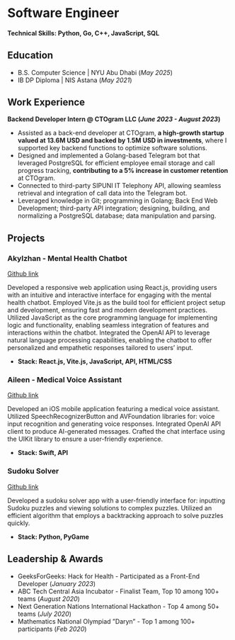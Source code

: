 # Software Engineer 

#### Technical Skills: Python, Go, C++, JavaScript, SQL

## Education	        		
- B.S. Computer Science | NYU Abu Dhabi (_May 2025_)
- IB DP Diploma | NIS Astana (_May 2021_)

## Work Experience
**Backend Developer Intern @ CTOgram LLC (_June 2023 - August 2023_)**
- Assisted as a back-end developer at CTOgram, **a high-growth startup valued at 13.6M USD and backed by 1.5M USD in investments**, where I supported key backend functions to optimize software solutions.
- Designed and implemented a Golang-based Telegram bot that leveraged PostgreSQL for efficient employee email storage and call progress tracking, **contributing to a 5% increase in customer retention** at CTOgram.
- Connected to third-party SIPUNI IT Telephony API, allowing seamless retrieval and integration of call data into the Telegram bot.
- Leveraged knowledge in Git; programming in Golang; Back End Web Development; third-party API integration; designing, building, and normalizing a PostgreSQL database; data manipulation and parsing.

## Projects
### Akylzhan - Mental Health Chatbot
[Github link](https://github.com/ZeinMukhanov/mental_health_chatbot)

Developed a responsive web application using React.js, providing users with an intuitive and interactive interface for engaging with the mental health chatbot. Employed Vite.js as the build tool for efficient project setup and development, ensuring fast and modern development practices. Utilized JavaScript as the core programming language for implementing logic and functionality, enabling seamless integration of features and interactions within the chatbot. Integrated the OpenAI API to leverage natural language processing capabilities, enabling the chatbot to offer personalized and empathetic responses tailored to users’ input. 
- **Stack: React.js, Vite.js, JavaScript, API, HTML/CSS**


### Aileen - Medical Voice Assistant
[Github link](https://github.com/ZeinMukhanov/aileen)

Developed an iOS mobile application featuring a medical voice assistant. Utilized SpeechRecognizerButton and AVFoundation libraries for: voice input recognition and generating voice responses. Integrated OpenAI API client to produce AI-generated messages. Crafted the chat interface using the UIKit library to ensure a user-friendly experience.
- **Stack: Swift, API**


### Sudoku Solver
[Github link](https://github.com/ZeinMukhanov/sudoku_solver)

Developed a sudoku solver app with a user-friendly interface for: inputting Sudoku puzzles and viewing solutions to complex puzzles. Utilized an efficient algorithm that employs a backtracking approach to solve puzzles quickly.
- **Stack: Python, PyGame**


## Leadership & Awards
- GeeksForGeeks: Hack for Health - Participated as a Front-End Developer (_January 2023_)
- ABC Tech Central Asia Incubator - Finalist Team, Top 10 among 100+ teams (_August 2020_)
- Next Generation Nations International Hackathon - Top 4 among 50+ teams (_July 2020_)
- Mathematics National Olympiad ”Daryn” - Top 1 among 100+ participants (_Feb 2020_)


